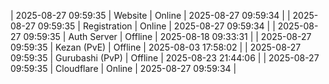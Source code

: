 | 2025-08-27 09:59:35 | Website | Online | 2025-08-27 09:59:34 |
| 2025-08-27 09:59:35 | Registration | Online | 2025-08-27 09:59:34 |
| 2025-08-27 09:59:35 | Auth Server | Offline | 2025-08-18 09:33:31 |
| 2025-08-27 09:59:35 | Kezan (PvE) | Offline | 2025-08-03 17:58:02 |
| 2025-08-27 09:59:35 | Gurubashi (PvP) | Offline | 2025-08-23 21:44:06 |
| 2025-08-27 09:59:35 | Cloudflare | Online | 2025-08-27 09:59:34 |
